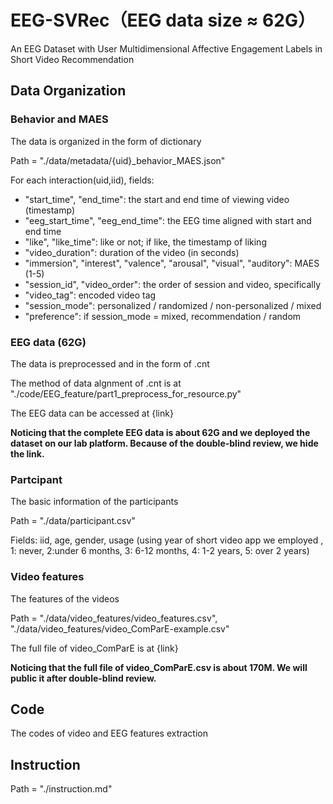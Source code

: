 # EEG-SVRec（EEG data size ≈ 62G）
An EEG Dataset with User Multidimensional Affective Engagement Labels in Short Video Recommendation

## Data Organization

### Behavior and MAES

The data is organized in the form of dictionary

Path = "./data/metadata/{uid}_behavior_MAES.json"

For each interaction(uid,iid), fields:
*  "start_time", "end_time": the start and end time of viewing video (timestamp)
*  "eeg_start_time", "eeg_end_time": the EEG time aligned with start and end time
*  "like", "like_time": like or not; if like, the timestamp of liking
*  "video_duration": duration of the video (in seconds)
*  "immersion", "interest", "valence", "arousal", "visual", "auditory": MAES (1-5)
*  "session_id", "video_order": the order of session and video, specifically
*  "video_tag": encoded video tag
*  "session_mode": personalized / randomized / non-personalized / mixed
*  "preference": if session_mode = mixed, recommendation / random


### EEG data (62G)

The data is preprocessed and in the form of .cnt

The method of data algnment of .cnt is at "./code/EEG_feature/part1_preprocess_for_resource.py"

The EEG data can be accessed at {link}

**Noticing that the complete EEG data is about 62G and we deployed the dataset on our lab platform. Because of the double-blind review, we hide the link.** 


### Partcipant

The basic information of the participants

Path = "./data/participant.csv"

Fields: iid, age, gender, usage (using year of short video app we employed , 1: never, 2:under 6 months, 3: 6-12 months, 4: 1-2 years, 5: over 2 years)


### Video features

The features of the videos

Path = "./data/video_features/video_features.csv", "./data/video_features/video_ComParE-example.csv"

The full file of video_ComParE is at {link}

**Noticing that the full file of video_ComParE.csv is about 170M. We will public it after double-blind review.** 


## Code

The codes of video and EEG features extraction

## Instruction

Path = "./instruction.md"
